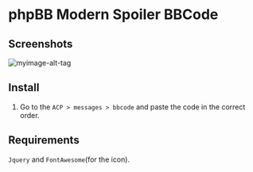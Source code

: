 # phpBB Modern Spoiler BBCode
## Screenshots
![myimage-alt-tag](http://leyendasdelinfierno.es/wp-content/uploads/2017/05/lorenipsum.jpg)

## Install
1. Go to the `ACP > messages > bbcode` and paste the code in the correct order.

## Requirements
`Jquery` and `FontAwesome`(for the icon).
